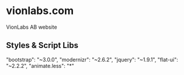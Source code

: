 # vionlabs.com

VionLabs AB website

## Styles & Script Libs

"bootstrap": "~3.0.0",
"modernizr": "~2.6.2",
"jquery": "~1.9.1",
"flat-ui": "~2.2.2",
"animate.less": "*"
